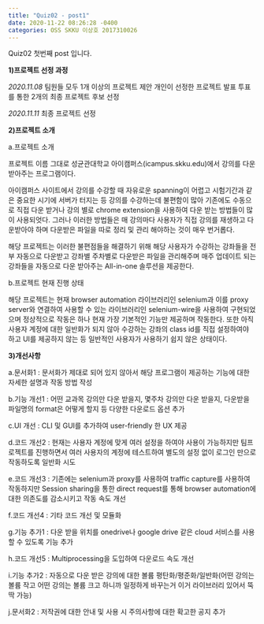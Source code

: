 ```yaml
---
title: "Quiz02 - post1"
date: 2020-11-22 08:26:28 -0400
categories: OSS SKKU 이상호 2017310026
---
```


Quiz02 첫번째 post 입니다.

**1)프로젝트 선정 과정**

*2020.11.08*
팀원들 모두 1개 이상의 프로젝트 제안 
개인이 선정한 프로젝트 발표
투표를 통한 2개의 최종 프로젝트 후보 선정

*2020.11.11*
최종 프로젝트 선정


**2)프로젝트 소개**
  
  a.프로젝트 소개
    
   프로젝트 이름 그대로 성균관대학교 아이캠퍼스(icampus.skku.edu)에서 강의를 다운 받아주는 프로그램이다.
    
   아이캠퍼스 사이트에서 강의를 수강할 때 자유로운 spanning이 어렵고 시험기간과 같은 중요한 시기에 서버가 터지는 등 강의를 수강하는데 불편함이 많아 기존에도 수동으로 직접 다운 받거나 강의 별로 chrome extension을 사용하여 다운 받는 방법들이 많이 사용되엇다. 그러나 이러한 방법들은 매 강의마다 사용자가 직접 강의를 재생하고 다운받아야 하며 다운받은 파일을 따로 정리 및 관리 해야하는 것이 매우 번거롭다.
    
   해당 프로젝트는 이러한 불편점들을 해결하기 위해 해당 사용자가 수강하는 강좌들을 전부 자동으로 다운받고 강좌별 주차별로 다운받은 파일을 관리해주며 매주 업데이트 되는 강좌들을 자동으로 다운 받아주는 All-in-one 솔루션을 제공한다.
    
  b.프로젝트 현재 진행 상태
  
   해당 프로젝트는 현재 browser automation 라이브러리인 selenium과 이를 proxy server와 연결하여 사용할 수 있는 라이브러리인 selenium-wire을 사용하여 구현되었으며 정상적으로 작동은 하나 현재 가장 기본적인 기능만 제공하며 작동한다. 또한 아직 사용자 계정에 대한 일반화가 되지 않아 수강하는 강좌의 class id를 직접 설정하여야 하고 UI를 제공하지 않는 등 일반적인 사용자가 사용하기 쉽지 않은 상태이다.

**3)개선사항**

  a.문서화1 : 문서화가 제대로 되어 있지 않아서 해당 프로그램이 제공하는 기능에 대한 자세한 설명과 작동 방법 작성
  
  b.기능 개선1 : 어떤 교과목 강의만 다운 받을지, 몇주차 강의만 다운 받을지, 다운받을 파일명의 format은 어떻게 할지 등 다양한 다운로드 옵션 추가
  
  c.UI 개선 : CLI 및 GUI를 추가하여 user-friendly 한 UX 제공
  
  d.코드 개선2 : 현재는 사용자 계정에 맞게 여러 설정을 하여야 사용이 가능하지만 팀프로젝트를 진행하면서 여러 사용자의 계정에 테스트하여 별도의 설정 없이 로그인 만으로 작동하도록 일반화 시도
  
  e.코드 개선3 : 기존에는 selenium과 proxy를 사용하여 traffic capture를 사용하여 작동하지만 Session sharing을 통한 direct request를 통해 browser automation에 대한 의존도를 감소시키고 작동 속도 개선
  
  f.코드 개선4 : 기타 코드 개선 및 모듈화
  
  g.기능 추가1 : 다운 받을 위치를 onedrive나 google drive 같은 cloud 서비스를 사용할 수 있도록 기능 추가
  
  h.코드 개선5 : Multiprocessing을 도입하여 다운로드 속도 개선
  
  i.기능 추가2 : 자동으로 다운 받은 강의에 대한 볼륨 평탄화/평준화/일반화(어떤 강의는 볼륨 작고 어떤 강의는 볼륨 크고 하니까 일정하게 바꾸는거 이거 라이브러리 있어서 뚝딱 가능)
  
  j.문서화2 : 저작권에 대한 안내 및 사용 시 주의사항에 대한 확고한 공지 추가
